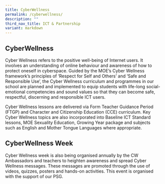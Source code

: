 ```yaml
---
title: CyberWellness
permalink: /cyberwellness/
description: ""
third_nav_title: ICT & Partnership
variant: markdown
---
```

## CyberWellness

Cyber Wellness refers to the positive well-being of Internet users. It involves an understanding of online behaviour and awareness of how to protect oneself in cyberspace. Guided by the MOE’s Cyber Wellness framework’s principles of ‘Respect for Self and Others’ and ‘Safe and Responsible Use’, the Cyber Wellness curriculum and programmes in our school are planned and implemented to equip students with life-long social-emotional competencies and sound values so that they can become safe, respectful, discerning and responsible ICT users.

Cyber Wellness lessons are delivered via Form Teacher Guidance Period (FTGP) and Character and Citizenship Education (CCE) curriculum. Key Cyber Wellness topics are also incorporated into Baseline ICT Standard lessons, MOE Sexuality Education, Growing Year package and subjects such as English and Mother Tongue Languages where appropriate.

## CyberWellness Week

Cyber Wellness week is also being organised annually by the CW Ambassadors and teachers to heighten awareness and spread Cyber Wellness messages. These messages are promoted through the use of videos, quizzes, posters and hands-on activities. This event is organised with the support of our PSG.